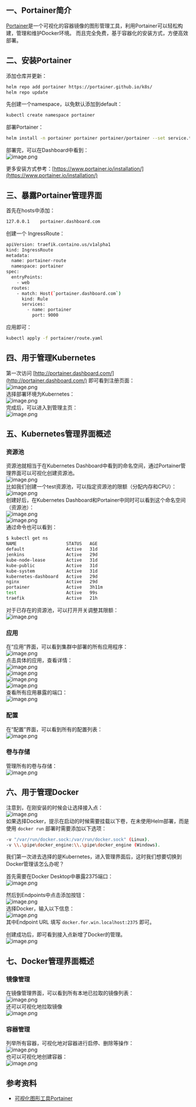 <a name="5VIsS"></a>
## 一、Portainer简介

[Portainer](https://www.portainer.io/)是一个可视化的容器镜像的图形管理工具，利用Portainer可以轻松构建，管理和维护Docker环境。 而且完全免费，基于容器化的安装方式，方便高效部署。

<a name="rsC5I"></a>
## 二、安装Portainer
添加仓库并更新：
```bash
helm repo add portainer https://portainer.github.io/k8s/
helm repo update
```
先创建一个namespace，以免默认添加到default：
```bash
kubectl create namespace portainer
```
部署Portainer：
```bash
helm install -n portainer portainer portainer/portainer --set service.type=ClusterIP
```
部署完，可以在Dashboard中看到：<br />![image.png](https://cdn.nlark.com/yuque/0/2020/png/2213540/1603855616074-e9328e4c-7527-4be4-a64f-bb02cfb6ede0.png#align=left&display=inline&height=496&originHeight=496&originWidth=1737&size=51456&status=done&style=none&width=1737)

更多安装方式参考：[https://www.portainer.io/installation/](https://www.portainer.io/installation/)

<a name="RPp8L"></a>
## 三、暴露Portainer管理界面
首先在hosts中添加：
```bash
127.0.0.1    portainer.dashboard.com
```
创建一个 IngressRoute：
```bash
apiVersion: traefik.containo.us/v1alpha1
kind: IngressRoute
metadata:
  name: portainer-route
  namespace: portainer
spec:
  entryPoints:
    - web
  routes:
    - match: Host(`portainer.dashboard.com`)
      kind: Rule
      services:
        - name: portainer
          port: 9000
```
应用即可：
```bash
kubectl apply -f portainer/route.yaml
```

<a name="WHbeu"></a>
## 四、用于管理Kubernetes
第一次访问 [http://portainer.dashboard.com/](http://portainer.dashboard.com/) 即可看到注册页面：<br />![image.png](https://cdn.nlark.com/yuque/0/2020/png/2213540/1603855819735-b10b90ea-f674-4513-a90a-1149bbda9a62.png#align=left&display=inline&height=546&originHeight=546&originWidth=821&size=39016&status=done&style=none&width=821)<br />选择部署环境为Kubernetes：<br />![image.png](https://cdn.nlark.com/yuque/0/2020/png/2213540/1603855862202-6d6e6317-2643-4168-b485-261246c2e3da.png#align=left&display=inline&height=457&originHeight=457&originWidth=1158&size=47789&status=done&style=none&width=1158)<br />完成后，可以进入到管理主页：<br />![image.png](https://cdn.nlark.com/yuque/0/2020/png/2213540/1603856032851-62e7b1b6-1d14-404f-bc97-66e66baef938.png#align=left&display=inline&height=552&originHeight=552&originWidth=1897&size=141047&status=done&style=none&width=1897)

<a name="Ch1lP"></a>
## 五、Kubernetes管理界面概述
<a name="8PuQX"></a>
### 资源池
资源池就相当于在Kubernetes Dashboard中看到的命名空间，通过Portainer管理界面可以可视化创建资源池。<br />![image.png](https://cdn.nlark.com/yuque/0/2020/png/2213540/1603866332682-842461de-64f6-4a86-9d9d-c75ccf01a6d6.png#align=left&display=inline&height=421&originHeight=421&originWidth=1893&size=76353&status=done&style=none&width=1893)<br />比如我们创建一个test资源池，可以指定资源池的限额（分配内存和CPU）：<br />![image.png](https://cdn.nlark.com/yuque/0/2020/png/2213540/1603866369302-bbfe788c-2d61-4fd3-b955-6d2721e5df6e.png#align=left&display=inline&height=539&originHeight=539&originWidth=1914&size=81766&status=done&style=none&width=1914)<br />创建好后，在Kubernetes Dashboard和Portainer中同时可以看到这个命名空间（资源池）：<br />![image.png](https://cdn.nlark.com/yuque/0/2020/png/2213540/1603866404154-291e6802-a5c8-4bd0-991b-4b4029b0f2f0.png#align=left&display=inline&height=356&originHeight=356&originWidth=596&size=19022&status=done&style=none&width=596)<br />![image.png](https://cdn.nlark.com/yuque/0/2020/png/2213540/1603866429718-8dd9adcf-60ed-47b5-8119-5671692e4127.png#align=left&display=inline&height=109&originHeight=109&originWidth=453&size=6085&status=done&style=none&width=453)<br />通过命令也可以看到：
```bash
$ kubectl get ns
NAME                   STATUS   AGE
default                Active   31d
jenkins                Active   29d
kube-node-lease        Active   31d
kube-public            Active   31d
kube-system            Active   31d
kubernetes-dashboard   Active   29d
nginx                  Active   29d
portainer              Active   3h11m
test                   Active   99s
traefik                Active   21h
```

对于已存在的资源池，可以打开开关调整其限额：<br />![image.png](https://cdn.nlark.com/yuque/0/2020/png/2213540/1603866713383-694f450b-9195-4eea-b46b-3de2735387db.png#align=left&display=inline&height=625&originHeight=625&originWidth=1651&size=58683&status=done&style=none&width=1651)

<a name="9p6qJ"></a>
### 应用
在“应用”界面，可以看到集群中部署的所有应用程序：<br />![image.png](https://cdn.nlark.com/yuque/0/2020/png/2213540/1603867101708-115094d0-0611-47d0-92f0-94383f36d038.png#align=left&display=inline&height=667&originHeight=667&originWidth=1907&size=132800&status=done&style=none&width=1907)<br />点击具体的应用，查看详情：<br />![image.png](https://cdn.nlark.com/yuque/0/2020/png/2213540/1603866961544-8801e5d2-0f4a-4131-97fc-d2e4177a2516.png#align=left&display=inline&height=340&originHeight=340&originWidth=1628&size=29131&status=done&style=none&width=1628)<br />![image.png](https://cdn.nlark.com/yuque/0/2020/png/2213540/1603866976733-b75e474b-752b-4006-a273-c757c5bfa4ad.png#align=left&display=inline&height=325&originHeight=325&originWidth=1636&size=31727&status=done&style=none&width=1636)<br />![image.png](https://cdn.nlark.com/yuque/0/2020/png/2213540/1603866996043-8c3df770-4c6e-4b93-9599-6c6260834538.png#align=left&display=inline&height=618&originHeight=618&originWidth=1628&size=49876&status=done&style=none&width=1628)<br />![image.png](https://cdn.nlark.com/yuque/0/2020/png/2213540/1603867017657-0eedc643-8c44-4f37-a618-a6962afda896.png#align=left&display=inline&height=694&originHeight=694&originWidth=1633&size=75951&status=done&style=none&width=1633)<br />查看所有应用暴露的端口：<br />![image.png](https://cdn.nlark.com/yuque/0/2020/png/2213540/1603867184474-1b3b91ff-39e5-44d3-b015-80ad63292d69.png#align=left&display=inline&height=430&originHeight=430&originWidth=1640&size=57183&status=done&style=none&width=1640)

<a name="LylWL"></a>
### 配置
在“配置”界面，可以看到所有的配置列表：<br />![image.png](https://cdn.nlark.com/yuque/0/2020/png/2213540/1603867329186-046b123a-f7e5-4d62-b6c9-44c2aaa0e58d.png#align=left&display=inline&height=551&originHeight=551&originWidth=1895&size=115215&status=done&style=none&width=1895)

<a name="ntiHA"></a>
### 卷与存储
管理所有的卷与存储：<br />![image.png](https://cdn.nlark.com/yuque/0/2020/png/2213540/1603867408411-5ea24acd-afa0-485d-b7e8-fe1c98b7e482.png#align=left&display=inline&height=368&originHeight=368&originWidth=1905&size=51765&status=done&style=none&width=1905)

<a name="F07pH"></a>
## 六、用于管理Docker
注意到，在刚安装的时候会让选择接入点：<br />![image.png](https://cdn.nlark.com/yuque/0/2020/png/2213540/1603887585942-00a7203a-a942-43be-a19b-745022be06c4.png#align=left&display=inline&height=561&originHeight=561&originWidth=1151&size=60827&status=done&style=none&width=1151)<br />如果选择Docker，提示在启动的时候需要挂载以下卷，在未使用Helm部署，而是使用 `docker run` 部署时需要添加以下选项：
```bash
-v "/var/run/docker.sock:/var/run/docker.sock" (Linux).
-v \\.\pipe\docker_engine:\\.\pipe\docker_engine (Windows).
```

我们第一次进去选择的是Kubernetes，进入管理界面后，这时我们想要切换到Docker管理该怎么办呢？

首先需要在Docker Desktop中暴露2375端口：<br />![image.png](https://cdn.nlark.com/yuque/0/2020/png/2213540/1603889159018-6ab51bf4-49e7-408e-a541-789000cd7d12.png#align=left&display=inline&height=720&originHeight=720&originWidth=1250&size=77764&status=done&style=none&width=1250)

然后到Endpoints中点击添加按钮：<br />![image.png](https://cdn.nlark.com/yuque/0/2020/png/2213540/1603889069360-6c147022-147d-468e-a0fc-a299840cfdf9.png#align=left&display=inline&height=103&originHeight=103&originWidth=272&size=4218&status=done&style=none&width=272)<br />选择Docker，输入以下信息：<br />![image.png](https://cdn.nlark.com/yuque/0/2020/png/2213540/1603889043331-1669a1ea-bb82-4320-ad9f-e029a97f67b9.png#align=left&display=inline&height=830&originHeight=830&originWidth=1899&size=118749&status=done&style=none&width=1899)<br />其中Endpoint URL 填写 `docker.for.win.localhost:2375` 即可。

创建成功后，即可看到接入点新增了Docker的管理。<br />![image.png](https://cdn.nlark.com/yuque/0/2020/png/2213540/1603889328264-8017a35b-d6bb-4f21-9398-f9a2b769c810.png#align=left&display=inline&height=450&originHeight=450&originWidth=1900&size=86676&status=done&style=none&width=1900)

<a name="pk6d5"></a>
## 七、Docker管理界面概述
<a name="dh7oL"></a>
### 镜像管理
在镜像管理界面，可以看到所有本地已拉取的镜像列表：<br />![image.png](https://cdn.nlark.com/yuque/0/2020/png/2213540/1603889510056-50b80dc4-4a1a-4f6c-824f-7360c2f49855.png#align=left&display=inline&height=650&originHeight=650&originWidth=1891&size=168972&status=done&style=none&width=1891)<br />还可以可视化地拉取镜像<br />![image.png](https://cdn.nlark.com/yuque/0/2020/png/2213540/1603889571667-65822f28-46d6-463b-9103-68f193725bbf.png#align=left&display=inline&height=328&originHeight=328&originWidth=1630&size=23810&status=done&style=none&width=1630)

<a name="Mb8bz"></a>
### 容器管理
列举所有容器，可视化地对容器进行启停、删除等操作：<br />![image.png](https://cdn.nlark.com/yuque/0/2020/png/2213540/1603889623335-e697a623-1ff1-4f4a-989c-a786ebbc2dfb.png#align=left&display=inline&height=633&originHeight=633&originWidth=1906&size=157704&status=done&style=none&width=1906)<br />也可以可视化地创建容器：<br />![image.png](https://cdn.nlark.com/yuque/0/2020/png/2213540/1603889703406-f1987af7-fbbd-47be-bb68-5426ccfbadaf.png#align=left&display=inline&height=902&originHeight=902&originWidth=1649&size=100071&status=done&style=none&width=1649)

<a name="MopRD"></a>
## 参考资料

- [可视化图形工具Portainer](http://www.yunweipai.com/34991.html)


